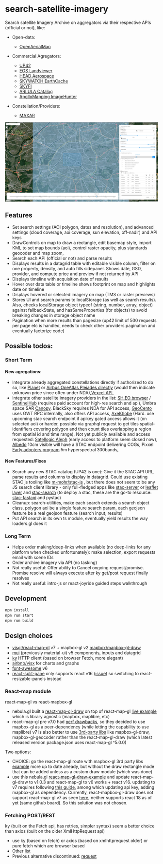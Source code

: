 # search-satellite-imagery
Search satellite Imagery Archive on aggregators via their respective APIs (official or not), like:

 - Open-data: 
   - [OpenAerialMap](https://map.openaerialmap.org/) 

 - Commercial Agregators: 
   - [UP42](https://console.up42.com/catalog)
   - [EOS Landviewer](https://eos.com/landviewer)
   - [HEAD Aerospace](https://headfinder.head-aerospace.eu/sales)
   - [SKYWATCH EarthCache](https://console.earthcache.com/search-archive)
   - [SKYFI](https://app.skyfi.com/explore)
   - [ARLULA Catalog](https://api.arlula.com/catalog)
   - [ApolloMapping ImageHunter](http://imagehunter.apollomapping.com/)
  
 - Constellation/Providers: 
   - [MAXAR](https://discover.maxar.com) 

![Screenshot](screenshot.jpg)

## Features
 - Set search settings (AOI polygon, dates and resolution), and advanced settings (cloud coverage, aoi coverage, sun elevation, off-nadir) and API keys
 - DrawControls on map to draw a rectangle, edit basemap style, import KML to set map bounds (aoi), control raster opacity, plus standards geocoder and map zoom, 
 - Search each API (official or not) and parse results
 - Displays results in a datagrid table with editable visible column, filter on one property, density, and auto fills sidepanel. Shows date, GSD, provider, and compute price and preview if not returned by API
 - Displays timeline with acquisition date of results
 - Hover over data table or timeline shows footprint on map and highlights date on timeline
 - Displays hovered or selected imagery on map (TMS or raster previews)
 - Stores UI and search params to localStorage (as well as search results). Also, checks localStorage object typeof (string, number, array, object) against fallbackState, and hasSameProperties (for objects) to avoid breaking changes in storage object name 
 - Pagination when more results than pagesize (up42 limit of 500 requests per page etc is handled, needs to check other providers pagination and eventually factorize code)

## Possible todos: 
### Short Term
#### New agregations: 
 - Integrate already aggregated constellations directly if authorized to do so, like [Planet](https://developers.planet.com/docs/apis/data/reference/#tag/Item-Search/operation/ListSearches) or [Airbus OneAtlas Pleiades directly](https://api.oneatlas.airbus.com/guides/oneatlas-data/g-search/) (would then indicate unknown price since often under NDA),[Vexcel API](https://vexcel.atlassian.net/wiki/spaces/APIDOCS/pages/2131886750/FindImagesInPolygon+Service+-+v1.4),
 - Integrate other satellite imagery providers in the list: [SH EO browser](https://apps.sentinel-hub.com/eo-browser)  / [SentinelHub](https://www.sentinel-hub.com/develop/api/) (requires paid account for high-res search and api), Umbra space SAR [Canopy](https://docs.canopy.umbra.space/reference/search_search_get). BlackSky requires NDA for API access, [GeoCento](https://imagery.geocento.com/) uses GWT RPC internally, also offers API access, [AxelGlobe](https://axelglobe.com/) (Hard. use upcoming stac search endpoint if apikey gated access allows it (on selected aoi) or harder, possible via graphql request to get tiles spatial-identifiers covering polygon and then count tiles overlapping a region from spatial id and time range), Not yet publicly available and access requested: [Satellogic Aleph](https://aleph.satellogic.com/) (early access to platform seem closed now), [Albedo](https://albedo.com/product-specs) 10cm visible will have a STAC endpoint delivering COGs, Pixxel [Early adopters program](https://www.pixxel.space/early-adopter-program) 5m hyperspectral 300bands, 

#### New Features/Fixes
 - Search any new STAC catalog (UP42 is one): Give it the STAC API URL, parse results and columns to display in datagrid. Could use existing STAC js tooling like [m-mohr/stac-js](https://github.com/m-mohr/stac-js) , but there does not seem to be any JS search client library - only full-fledged apps like [stac-server](https://github.com/stac-utils/stac-server) or [leaflet layer](https://github.com/stac-utils/stac-layer) and [stac-search](https://github.com/radiantearth/stac-browser/) (to deploy a stac, these are the go-to resource: [stac-fastapi](https://github.com/stac-utils/stac-fastapi) and pystac)
 - Cleanup: search-utilities, make each search extends a search object class, polygon aoi be a single feature search param, each geojson feature be a real geojson feature (search input, results)
 - Put API search in its own ts module, eventually yield results the way loaders.gl does it
### Long Term
 - Helps order making/deep-links when available (no deep-links for any platform when checked unfortunately): make selection, export requests email with scene IDs
 - Order archive imagery via API (no tasking)
 - Not really useful: Offer ability to Cancel ongoing request/promise. Promise resolve will always execute after ky get/post request finally resolves
 - Not really useful: intro-js or react-joyride guided steps walkthrough

## Development
```bash
npm install
npm run start
npm run build
```

## Design choices
 - [visgl/react-map-gl](https://github.com/visgl/react-map-gl) v7 + mapbox-gl v2 [mapbox/mapbox-gl-draw](https://github.com/mapbox/mapbox-gl-draw)
 - [mui](https://mui.com/material-ui/getting-started/usage/) (previously material-ui) v5 components, inputs and datagrid
 - [ky](https://github.com/sindresorhus/ky) HTTP client (based on browser Fetch, more elegant)
 - [airbnb/visx](https://github.com/airbnb/visx) for charts and graphs
 - [font-awesome](https://fontawesome.com/icons) v6
 - [react-split-pane](https://github.com/tomkp/react-split-pane)  only supports react v16 ([issue](https://github.com/tomkp/react-split-pane/issues/713)) so switching to react-resizable-panels instead


### React-map module
react-map-gl vs react-mapbox-gl
 - nebula.gl built a [react-map-gl-draw](https://github.com/uber/nebula.gl/tree/master/examples/react-map-gl-draw) on top of react-map-gl [live example](https://nebula.gl/docs/interactive-examples/react-map-gl-draw-example) which is library agnostic (mapbox, maplibre, etc)
 - react-map-gl pre v7.0 had [perf drawbacks](https://github.com/visgl/react-map-gl/issues/1646), so they decided to use mapbox-gl as a peer-dependency (while letting the capability to use maplibre)
v7 is also better to use [3rd-party libs](https://github.com/visgl/react-map-gl/blob/master/docs/whats-new.md) like mapbox-gl-draw, mapbox-gl-geocoder rather than the react-map-gl-draw (which latest released version package.json uses react-map-gl ^5.0.0)

Two options:
 - CHOICE: go the react-map-gl route with mapbox-gl 3rd party libs [example](https://visgl.github.io/react-map-gl/examples/draw-polygon) more up to date already, but without the draw rectangle mode that can be added unless as a custom draw module (which was done)
 - use this nebula.gl [react-map-gl-draw-example](https://nebula.gl/docs/interactive-examples/react-map-gl-draw-example) and update react-map-gl-draw to v1.0.3 and react-map-gl to v6 works + react v16. updating to v7 requires following [this guide](https://github.com/visgl/react-map-gl/blob/master/docs/upgrade-guide.md), among which updating api key, adding mapbox-gl as dependency. Currently, react-mapbox-gl-draw does not support react-map-gl v7 as seen [here](https://github.com/HSLdevcom/jore4/issues/657), neither supports react 18 as of yet (same github board). So this solution was not chosen.


### Fetching POST/REST
ky (built on the Fetch api, has retries, simpler syntax) seem a better choice than axios (built on the older XmlHttpRequest api)

 - use ky (based on fetch) or axios (based on xmlhttprequest older) or pure fetch which are browser based
 - Other [list](https://developer.vonage.com/blog/2020/09/23/5-ways-to-make-http-requests-in-node-js-2020-edition)
 - Previous alternative discontinued: [request](https://nodesource.com/blog/express-going-into-maintenance-mode)
